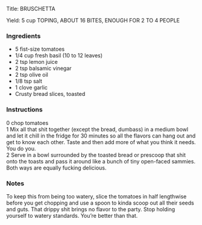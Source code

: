 <!DOCTYPE HTML PUBLIC "-//W3C//DTD HTML 4.0 Transitional//EN">
<html>
  <head>
  <title>BRUSCHETTA</title><link rel='stylesheet' href='style.css' type='text/css'><meta http-equiv="Content-Style-Stype" content="text/css">
     <meta http-equiv="Content-Type" content="text/html;charset=utf-8">
     </head><body><div class="recipe" itemscope itemtype="http://schema.org/Recipe"><div class='header'><p class="title"><span class="label">Title:</span> <span itemprop="name">BRUSCHETTA</span></p>
<p class="yields"><span class="label">Yield:</span> <span itemprop="recipeYield">5 cup TOPING, ABOUT 16 BITES, ENOUGH FOR 2 TO 4 PEOPLE</span></p>
</div><div class="ing"><h3>Ingredients</h3><ul class="ing"><li class="ing" itemprop="ingredients">5 fist-size tomatoes </li>
<li class="ing" itemprop="ingredients">1/4 cup fresh basil (10 to 12 leaves) </li>
<li class="ing" itemprop="ingredients">2 tsp lemon juice </li>
<li class="ing" itemprop="ingredients">2 tsp balsamic vinegar </li>
<li class="ing" itemprop="ingredients">2 tsp olive oil </li>
<li class="ing" itemprop="ingredients">1/8 tsp salt </li>
<li class="ing" itemprop="ingredients">1 clove garlic </li>
<li class="ing" itemprop="ingredients">Crusty bread slices, toasted </li>
</ul>
</div>
<div class="instructions"><h3 class="Instructions">Instructions</h3><div itemprop="recipeInstructions"><p>0 chop tomatoes<br>1 Mix all that shit together (except the bread, dumbass) in a medium bowl and let it chill in the fridge for 30 minutes so all the flavors can hang out and get to know each other. Taste and then add more of what you think it needs. You do you.<br>2 Serve in a bowl surrounded by the toasted bread or prescoop that shit onto the toasts and pass it around like a bunch of tiny open-faced sammies. Both ways are equally fucking delicious.</p></div></div><div class="modifications"><h3 class="Notes">Notes</h3><p>To keep this from being too watery, slice the tomatoes in half lengthwise before you get chopping and use a spoon to kinda scoop out all their seeds and guts. That drippy shit brings no flavor to the party. Stop holding yourself to watery standards. You’re better than that.</p></div></div>

</body>
</html>